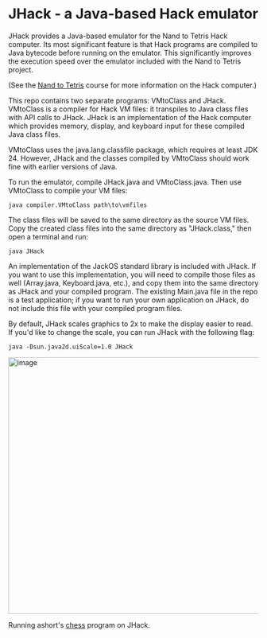 # JHack - a Java-based Hack emulator
JHack provides a Java-based emulator for the Nand to Tetris Hack computer. Its most significant feature is that Hack programs are compiled to Java bytecode before running on the emulator. This significantly improves the execution speed over the emulator included with the Nand to Tetris project.

(See the [Nand to Tetris](https://www.nand2tetris.org/) course for more information on the Hack computer.)

This repo contains two separate programs: VMtoClass and JHack. VMtoClass is a compiler for Hack VM files: it transpiles to Java class files with API calls to JHack. JHack is an implementation of the Hack computer which provides memory, display, and keyboard input for these compiled Java class files.

VMtoClass uses the java.lang.classfile package, which requires at least JDK 24. However, JHack and the classes compiled by VMtoClass should work fine with earlier versions of Java.

To run the emulator, compile JHack.java and VMtoClass.java. Then use VMtoClass to compile your VM files:
```
java compiler.VMtoClass path\to\vmfiles
```

The class files will be saved to the same directory as the source VM files. Copy the created class files into the same directory as "JHack.class," then open a terminal and run:
```
java JHack
```

An implementation of the JackOS standard library is included with JHack. If you want to use this implementation, you will need to compile those files as well (Array.java, Keyboard.java, etc.), and copy them into the same directory as JHack and your compiled program. The existing Main.java file in the repo is a test application; if you want to run your own application on JHack, do not include this file with your compiled program files.

By default, JHack scales graphics to 2x to make the display easier to read. If you'd like to change the scale, you can run JHack with the following flag:
```
java -Dsun.java2d.uiScale=1.0 JHack
```

<img width="516" alt="image" src="https://github.com/user-attachments/assets/12b30030-0d2e-4f83-85ae-fe9e433ab588" />

Running ashort's [chess](https://github.com/AndrewRShort/chess-vm-files) program on JHack.

